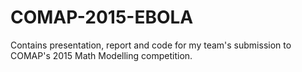 # COMAP-2015-EBOLA
Contains presentation, report and code for my team's submission to COMAP's 2015 Math Modelling competition.
